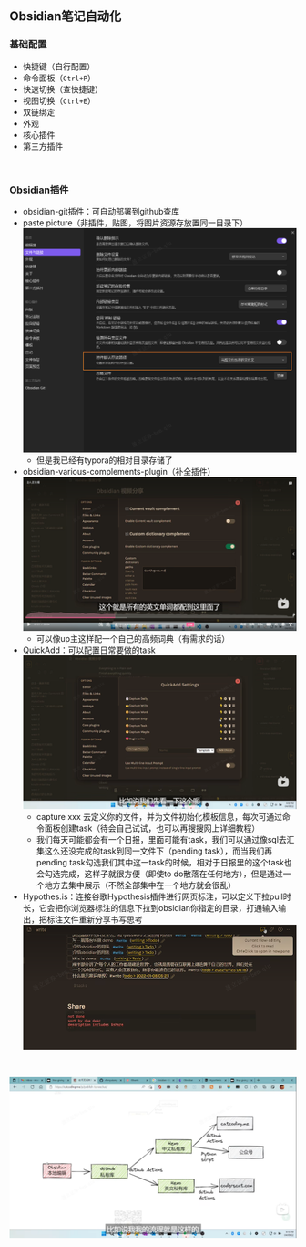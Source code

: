 ## Obsidian笔记自动化

### 基础配置

- 快捷键（自行配置）
- 命令面板（`Ctrl+P`）
- 快速切换（查快捷键）
- 视图切换（`Ctrl+E`）
- 双链绑定
- 外观
- 核心插件
- 第三方插件

​	

### Obsidian插件

- obsidian-git插件：可自动部署到github查库
- paste picture（非插件，贴图，将图片资源存放置同一目录下）![image-20230721113521043](Obsidian.assets/image-20230721113521043.png)
  - 但是我已经有typora的相对目录存储了
- obsidian-various-complements-plugin（补全插件）![image-20230721113818384](Obsidian.assets/image-20230721113818384.png)
  - 可以像up主这样配一个自己的高频词典（有需求的话）
- QuickAdd：可以配置日常要做的task![image-20230721114235877](Obsidian.assets/image-20230721114235877.png)
  - capture xxx 去定义你的文件，并为文件初始化模板信息，每次可通过命令面板创建task（待会自己试试，也可以再搜搜网上详细教程）
  - 我们每天可能都会有一个日报，里面可能有task，我们可以通过像sql去汇集这么还没完成的task到同一文件下（pending task），而当我们再pending task勾选我们其中这一task的时候，相对于日报里的这个task也会勾选完成，这样子就很方便（即使to do散落在任何地方），但是通过一个地方去集中展示（不然全部集中在一个地方就会很乱）
- Hypothes.is：连接谷歌Hypothesis插件进行网页标注，可以定义下拉pull时长，它会把你浏览器标注的信息下拉到obsidian你指定的目录，打通输入输出，把标注文件重新分享书写思考![image-20230721124937990](Obsidian.assets/image-20230721124937990.png)

​	

![image-20230721125336787](Obsidian.assets/image-20230721125336787.png)

